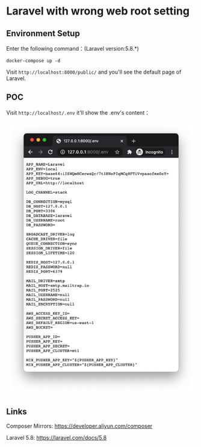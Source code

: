 # Laravel with wrong web root setting

## Environment Setup

Enter the following command：(Laravel version:5.8.*)

```
docker-compose up -d
```

Visit `http://localhost:8000/public/` and you'll see the default page of Laravel.

## POC

Visit `http://localhost/.env` it'll show the .env's content：

![](1.jpg)

## Links

Composer Mirrors: https://developer.aliyun.com/composer

Laravel 5.8: https://laravel.com/docs/5.8
